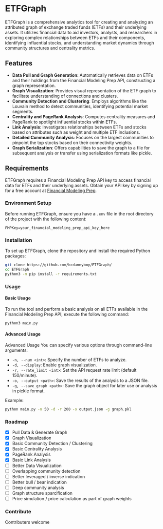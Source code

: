 # ETFGraph

ETFGraph is a comprehensive analytics tool for creating and analyzing an attributed graph of exchange traded funds (ETFs) and their underlying assets. It utilizes financial data to aid investors, analysts, and researchers in exploring complex relationships between ETFs and their components, identifying influential stocks, and understanding market dynamics through community structures and centrality metrics.

## Features

- **Data Pull and Graph Generation**: Automatically retrieves data on ETFs and their holdings from the Financial Modeling Prep API, constructing a graph representation.
- **Graph Visualization**: Provides visual representation of the ETF graph to facilitate understanding of connections and clusters.
- **Community Detection and Clustering**: Employs algorithms like the Louvain method to detect communities, identifying potential market segments.
- **Centrality and PageRank Analysis**: Computes centrality measures and PageRank to spotlight influential stocks within ETFs.
- **Link Analysis**: Investigates relationships between ETFs and stocks based on attributes such as weight and multiple ETF inclusions.
- **Detailed Community Analysis**: Focuses on the largest communities to pinpoint the top stocks based on their connectivity weights.
- **Graph Serialization**: Offers capabilities to save the graph to a file for subsequent analysis or transfer using serialization formats like pickle.

## Requirements

ETFGraph requires a Financial Modeling Prep API key to access financial data for ETFs and their underlying assets. Obtain your API key by signing up for a free account at [Financial Modeling Prep](https://financialmodelingprep.com/).

### Environment Setup

Before running ETFGraph, ensure you have a `.env` file in the root directory of the project with the following content:

```plaintext
FMPKey=your_financial_modeling_prep_api_key_here
```

### Installation

To set up ETFGraph, clone the repository and install the required Python packages:

```bash
git clone https://github.com/bcdannyboy/ETFGraph/
cd ETFGraph
python3 -m pip install -r requirements.txt
```

### Usage

#### Basic Usage

To run the tool and perform a basic analysis on all ETFs available in the Financial Modeling Prep API, execute the following command:

```bash
python3 main.py
```

#### Advanced Usage

Advanced Usage
You can specify various options through command-line arguments:

- `-n, --num <int>`: Specify the number of ETFs to analyze.
- `-d, --display`: Enable graph visualization.
- `-r, --rate_limit <int>`: Set the API request rate limit (default 150/minute).
- `-o, --output <path>`: Save the results of the analysis to a JSON file.
- `-g, --save_graph <path>`: Save the graph object for later use or analysis in pickle format.

Example:
```bash
python main.py -n 50 -d -r 200 -o output.json -g graph.pkl
```

### Roadmap

- [X] Pull Data & Generate Graph
- [X] Graph Visualization
- [X] Basic Community Detection / Clustering
- [X] Basic Centrality Analysis
- [X] PageRank Analysis
- [X] Basic Link Analysis
- [ ] Better Data Visualization
- [ ] Overlapping community detection
- [ ] Better leveraged / inverse indication
- [ ] Better bull / bear indication
- [ ] Deep community analysis
- [ ] Graph structure sparcification
- [ ] Price simulation / price calculation as part of graph weights

### Contribute

Contributers welcome